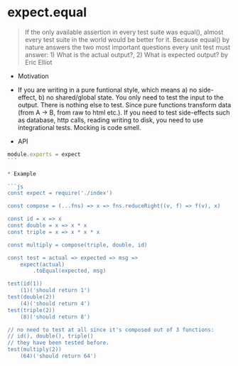 # expect.equal

> If the only available assertion in every test suite was equal(), almost every test suite in the world would be better for it. Because equal() by nature answers the two most important questions every unit test must answer: 1) What is the actual output?, 2) What is expected output? by Eric Elliot

* Motivation

* If you are writing in a pure funtional style, which means a) no side-effect, b) no shared/global state. You only need to test the input to the output. There is nothing else to test. Since pure functions transform data (from A -> B, from raw to html etc.). If you need to test side-effects such as database, http calls, reading writing to disk, you need to use integrational tests. Mocking is code smell.

* API

```js
module.exports = expect
``´

* Example

```js
const expect = require('./index')

const compose = (...fns) => x => fns.reduceRight((v, f) => f(v), x)

const id = x => x
const double = x => x * x
const triple = x => x * x * x

const multiply = compose(triple, double, id)

const test = actual => expected => msg =>
    expect(actual)
        .toEqual(expected, msg)

test(id(1))
    (1)('should return 1')
test(double(2))
    (4)('should return 4')
test(triple(2))
    (8)('should return 8')

// no need to test at all since it's composed out of 3 functions: 
// id(), double(), triple()
// they have been tested before.
test(multiply(2))
    (64)('should return 64')
```
